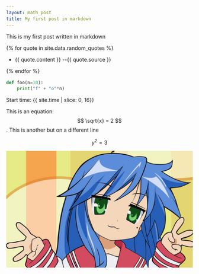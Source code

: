 ```yaml
---
layout: math_post
title: My first post in markdown
---
```


This is my first post written in markdown

{% for quote in site.data.random_quotes %}

* {{ quote.content }} --{{ quote.source }}

{% endfor %}

```python
def foo(n=10):
    print("f" + "o"*n)
```

Start time: {{ site.time | slice: 0, 16}}

This is an equation: $$ \sqrt{x} = 2 $$. This is another but on a different line

$$ y^2 = 3 $$

<img src="/images/lucky_star.jpg" />

